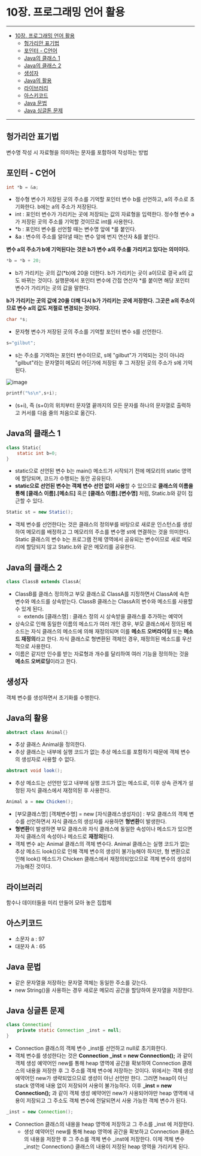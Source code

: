 # 10장. 프로그래밍 언어 활용

---
- [10장. 프로그래밍 언어 활용](#10장-프로그래밍-언어-활용)
  - [헝가리안 표기법](#헝가리안-표기법)
  - [포인터 - C언어](#포인터---c언어)
  - [Java의 클래스 1](#java의-클래스-1)
  - [Java의 클래스 2](#java의-클래스-2)
  - [생성자](#생성자)
  - [Java의 활용](#java의-활용)
  - [라이브러리](#라이브러리)
  - [아스키코드](#아스키코드)
  - [Java 문법](#java-문법)
  - [Java 싱글톤 문제](#java-싱글톤-문제)
---

## 헝가리안 표기법

변수명 작성 시 자료형을 의미하는 문자를 포함하여 작성하는 방법

## 포인터 - C언어

```C
int *b = &a;
```

- 정수형 변수가 저장된 곳의 주소를 기억할 포인터 변수 b를 선언하고, a의 주소로 초기화한다. b에는 a의 주소가 저장된다.
- int : 포인터 변수가 가리키는 곳에 저장되는 값의 자료형을 입력한다. 정수형 변수 a가 저장된 곳의 주소를 기억할 것이므로 int를 사용한다.
- *b : 포인터 변수를 선언할 때는 변수명 앞에 *를 붙인다.
- &a : 변수의 주소를 알아낼 때는 변수 앞에 번지 연산자 &를 붙인다.

**변수 a의 주소가 b에 기억된다는 것은 b가 변수 a의 주소를 가리키고 있다는 의미이다.**

```c
*b = *b + 20;
```

- b가 가리키는 곳의 값(*b)에 20을 더한다. b가 가리키는 곳이 a이므로 결국 a의 값도 바뀌는 것이다. 실행문에서 포인터 변수에 간접 연산자 *를 붙이면 해당 포인터 변수가 가리키는 곳의 값을 말한다.

**b가 가리키는 곳의 값에 20을 더해 다시 b가 가리키는 곳에 저장한다. 그곳은 a의 주소이므로 변수 a의 값도 저절로 변경되는 것이다.**

```c
char *s;
```

- 문자형 변수가 저장된 곳의 주소를 기억할 포인터 변수 s를 선언한다.

```c
s="gilbut";
```

- s는 주소를 기억하는 포인터 변수이므로, s에 "gilbut"가 기억되는 것이 아니라 "gilbut"라는 문자열이 메모리 어딘가에 저장된 후 그 저장된 곳의 주소가 s에 기억된다.

![image](https://github.com/user-attachments/assets/5b77c5f6-756a-409e-adc5-634c4ddfa059)

```c
printf("%s\n",s+i);
```

- (s+i), 즉 (s+0)의 위치부터 문자열 끝까지의 모든 문자를 하나의 문자열로 출력하고 커서를 다음 줄의 처음으로 옮긴다.

## Java의 클래스 1

```java
class Static{
    static int b=0;
}
```



- static으로 선언된 변수 b는 main() 메소드가 시작되기 전에 메모리의 static 영역에 할당되며, 코드가 수행되는 동안 공유된다.
- **static으로 선언된 변수는 객체 변수 선언 없이 사용**할 수 있으므로 **클래스의 이름을 통해** **[클래스 이름].[메소드]** 혹은 **[클래스 이름].[변수명]** 처럼, Static.b와 같이 접근할 수 있다.

```java
Static st = new Static();
```

- 객체 변수를 선언한다는 것은 클래스의 정의부를 바탕으로 새로운 인스턴스를 생성하여 메모리를 배정하고 그 메모리의 주소를 변수명 st에 연결하는 것을 의미한다. Static 클래스의 변수 b는 프로그램 전체 영역에서 공유되는 변수이므로 새로 메모리에 할당되지 않고 Static.b와 같은 메모리를 공유한다.

## Java의 클래스 2

```java
class ClassB extends ClassA{
```

- ClassB를 클래스 정의하고 부모 클래스로 ClassA를 지정하면서 ClassA에 속한 변수와 메소드를 상속받는다. ClassB 클래스는 ClassA의 변수와 메소드를 사용할 수 있게 된다.
  - extends [클래스명] : 클래스 정의 시 상속받을 클래스를 추가하는 예약어
- 상속으로 인해 동일한 이름의 메소드가 여러 개인 경우, 부모 클래스에서 정의된 메소드는 자식 클래스의 메소드에 의해 재정의되며 이를 **메소드 오버라이딩** 또는 **메소드 재정의**라고 한다. 자식 클래스로 형변환된 객체인 경우, 재정의된  메소드를 우선적으로 사용한다.
- 이름은 같지만 인수를 받는 자료형과 개수를 달리하여 여러 기능을 정의하는 것을 **메소드 오버로딩**이라고 한다.

## 생성자

객체 변수를 생성하면서 초기화를 수행한다.

## Java의 활용

```java
abstract class Animal{}
```

- 추상 클래스 Animal을 정의한다.
- 추상 클래스는 내부에 실행 코드가 없는 추상 메소드를 포함하기 때문에 객체 변수의 생성자로 사용할 수 없다.

```java
abstract void look();
```

- 추상 메소드는 선언만 있고 내부에 실행 코드가 없는 메소드로, 이후 상속 관계가 설정된 자식 클래스에서 재정의된 후 사용한다.

```java
Animal a = new Chicken();
```

- [부모클래스명] [객체변수명] = new [자식클래스생성자()] : 부모 클래스의 객체 변수를 선언하면서 자식 클래스의 생성자를 사용하면 **형변환**이 발생한다.
- **형변환**이 발생하면 부모 클래스와 자식 클래스에 동일한 속성이나 메소드가 있으면 자식 클래스의 속성이나 메소드로 **재정의**된다.
- 객체 변수 a는 Animal 클래스의 객체 변수다. Animal 클래스는 실행 코드가 없는 추상 메소드 look()으로 인해 객체 변수의 생성이 불가능해야 하지만, 형 변환으로 인해 look() 메소드가 Chicken 클래스에서 재정의되었으므로 객체 변수의 생성이 가능해진 것이다.

## 라이브러리

함수나 데이터들을 미리 만들어 모아 놓은 집합체

## 아스키코드

- 소문자 a : 97
- 대문자 A : 65

## Java 문법

- 같은 문자열을 저장하는 문자열 객체는 동일한 주소를 갖는다.
- new String()을 사용하는 경우 새로운 메모리 공간을 할당하여 문자열을 저장한다.

## Java 싱글톤 문제

```java
class Connection{
    private static Connection _inst = null;
}
```

- Connection 클래스의 객체 변수 _inst를 선언하고 null로 초기화한다.
- 객체 변수를 생성한다는 것은 **Connection _inst = new Connection();** 과 같이 객체 생성 예약어인 new를 통해 heap 영역에 공간을 확보하여 Connection 클래스의 내용을 저장한 후 그 주소를 객체 변수에 저장하는 것이다. 위에서는 객체 생성 예약어인 new가 생략되었으므로 생성이 아닌 선언만 한다. 그러면 heap이 아닌 stack 영역에 내용 없이 저장되어 사용이 불가능하다. 이후 **_inst = new Connection();** 과 같이 객체 생성 예약어인 new가 사용되어야만 heap 영역에 내용이 저장되고 그 주소도 객체 변수에 전달되면서 사용 가능한 객체 변수가 된다.

```java
_inst = new Connection();
```

- Connection 클래스의 내용을 heap 영역에 저장하고 그 주소를 _inst 에 저장한다.
  - 생성 예약어인 new를 통해 heap 영역에 공간을 확보하고 Connection 클래스의 내용을 저장한 후 그 주소를 객체 변수 _inst에 저장한다. 이제 객체 변수 _inst는 Connection() 클래스의 내용이 저장된 heap 영역을 가리키게 된다.

